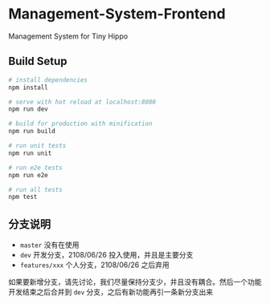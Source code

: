 # Management-System-Frontend

Management System for Tiny Hippo

## Build Setup

``` bash
# install dependencies
npm install

# serve with hot reload at localhost:8080
npm run dev

# build for production with minification
npm run build

# run unit tests
npm run unit

# run e2e tests
npm run e2e

# run all tests
npm test
```

## 分支说明

- `master` 没有在使用
- `dev` 开发分支，2108/06/26 投入使用，并且是主要分支
- `features/xxx` 个人分支，2108/06/26 之后弃用

如果要新增分支，请先讨论，我们尽量保持分支少，并且没有耦合。然后一个功能开发结束之后合并到 `dev` 分支，之后有新功能再引一条新分支出来
